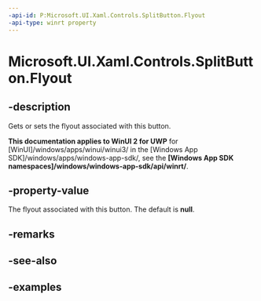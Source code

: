 ```yaml
---
-api-id: P:Microsoft.UI.Xaml.Controls.SplitButton.Flyout
-api-type: winrt property
---
```

<!-- Property syntax.
public FlyoutBase Flyout { get;  set; }
-->

# Microsoft.UI.Xaml.Controls.SplitButton.Flyout


## -description

Gets or sets the flyout associated with this button.


**This documentation applies to WinUI 2 for UWP** for [WinUI]/windows/apps/winui/winui3/ in the [Windows App SDK]/windows/apps/windows-app-sdk/, see the **[Windows App SDK namespaces]/windows/windows-app-sdk/api/winrt/**.

## -property-value

The flyout associated with this button. The default is **null**.


## -remarks


## -see-also


## -examples


